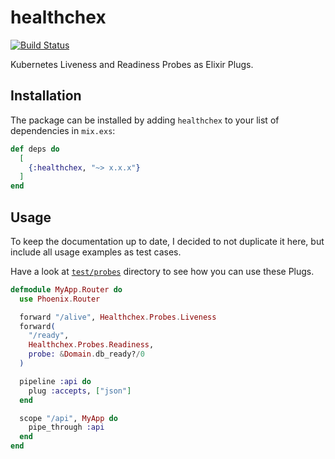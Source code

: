 # healthchex

[![Build Status](https://travis-ci.org/KamilLelonek/healthchex.svg?branch=master)](https://travis-ci.org/KamilLelonek/healthchex)

Kubernetes Liveness and Readiness Probes as Elixir Plugs.

## Installation

The package can be installed by adding `healthchex` to your list of dependencies in `mix.exs`:

```elixir
def deps do
  [
    {:healthchex, "~> x.x.x"}
  ]
end
```

## Usage

To keep the documentation up to date, I decided to not duplicate it here, but include all usage examples as test cases.

Have a look at [`test/probes`](./test/probes) directory to see how you can use these Plugs.

```elixir
defmodule MyApp.Router do
  use Phoenix.Router

  forward "/alive", Healthchex.Probes.Liveness
  forward(
    "/ready",
    Healthchex.Probes.Readiness,
    probe: &Domain.db_ready?/0
  )

  pipeline :api do
    plug :accepts, ["json"]
  end

  scope "/api", MyApp do
    pipe_through :api
  end
end
```
